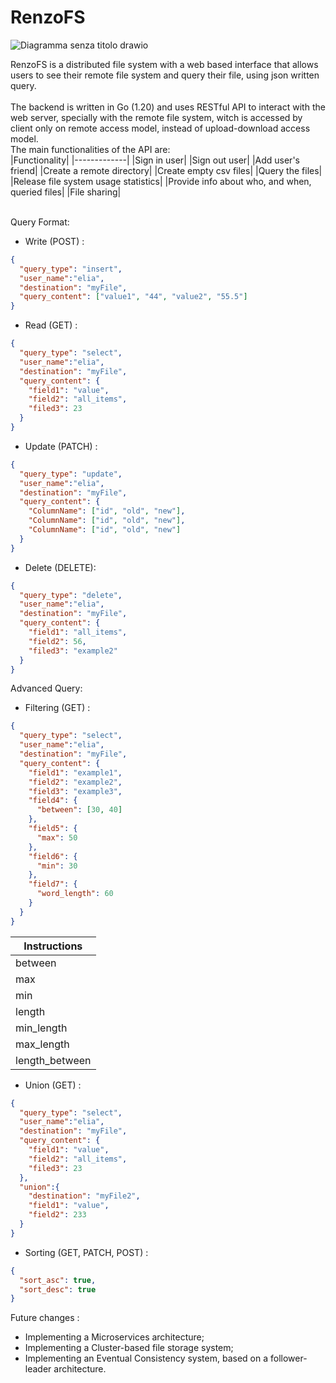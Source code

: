 # RenzoFS


![Diagramma senza titolo drawio](https://github.com/Elia-Renzoni/RenzoFS/assets/118525453/3cd2ba5c-f996-4379-98b5-5c254a446978)
<br>

RenzoFS is a distributed file system with a web based interface that allows users to see their remote file system and query their file, using json written query. <br>
<br>
The backend is written in Go (1.20) and uses RESTful API to interact with the web server, specially with the remote file system, witch is accessed by client only on remote access model, instead of upload-download access model. <br>
The main functionalities of the API are: <br>
|Functionality|
|-------------|
|Sign in user|
|Sign out user|
|Add user's friend|
|Create a remote directory|
|Create empty csv files|
|Query the files|
|Release file system usage statistics|
|Provide info about who, and when, queried files|
|File sharing|

<br>
Query Format: <br>

* Write (POST) : <br>
```json
{
  "query_type": "insert",
  "user_name":"elia",
  "destination": "myFile",
  "query_content": ["value1", "44", "value2", "55.5"]
}
```

* Read (GET) : <br>
```json
{
  "query_type": "select",
  "user_name":"elia",
  "destination": "myFile",
  "query_content": {
    "field1": "value",
    "field2": "all_items",
    "filed3": 23
  }
}
```
* Update (PATCH) : <br>
```json
{
  "query_type": "update",
  "user_name":"elia",
  "destination": "myFile",
  "query_content": {
    "ColumnName": ["id", "old", "new"],
    "ColumnName": ["id", "old", "new"],
    "ColumnName": ["id", "old", "new"]
  }  
}
```
* Delete (DELETE): <br>
```json
{
  "query_type": "delete",
  "user_name":"elia",
  "destination": "myFile",
  "query_content": {
    "field1": "all_items",
    "field2": 56,
    "filed3": "example2"
  }
}
```
Advanced Query: <br>
* Filtering (GET) : 
```json
{
  "query_type": "select",
  "user_name":"elia",
  "destination": "myFile",
  "query_content": {
    "field1": "example1",
    "field2": "example2",
    "field3": "example3",
    "field4": {
      "between": [30, 40]
    },
    "field5": {
      "max": 50
    },
    "field6": {
      "min": 30
    },
    "field7": {
      "word_length": 60
    }
  }
}
```
|Instructions|
|------------|
|between|
|max|
|min|
|length|
|min_length|
|max_length|
|length_between|
* Union (GET) : <br>
```json
{
  "query_type": "select",
  "user_name":"elia",
  "destination": "myFile",
  "query_content": {
    "field1": "value",
    "field2": "all_items",
    "filed3": 23
  },
  "union":{
    "destination": "myFile2",
    "field1": "value",
    "field2": 233
  }
}
```
* Sorting (GET, PATCH, POST) : <br>
```json
{
  "sort_asc": true,
  "sort_desc": true
}
```

Future changes : <br>
* Implementing a Microservices architecture;
* Implementing a Cluster-based file storage system;
* Implementing an Eventual Consistency system, based on a follower-leader architecture.
